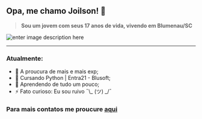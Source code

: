 
## Opa, me chamo Joilson! 🤠
> **Sou um jovem com seus 17 anos de vida, vivendo em Blumenau/SC** 
 
![enter image description here](https://i.pinimg.com/originals/3d/74/68/3d7468d1bb523674726ba6934a396566.gif) 
 ***

### Atualmente:

- 🔭 A proucura de mais e mais exp;
- 🌱 Cursando Python | Entra21 - Blusoft; 
- 🤔 Aprendendo de tudo um pouco;
- ⚡ Fato curioso: Eu sou ruivo ¯\\_ (ツ) _/¯

### Para mais contatos me proucure [aqui]( https://linktr.ee/joilsu_) 
